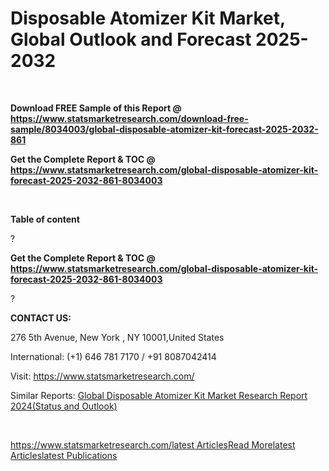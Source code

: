 <h1>Disposable Atomizer Kit Market, Global Outlook and Forecast 2025-2032</h1><br/><p><strong>Download FREE Sample of this Report @ <a href="https://www.statsmarketresearch.com/download-free-sample/8034003/global-disposable-atomizer-kit-forecast-2025-2032-861">https://www.statsmarketresearch.com/download-free-sample/8034003/global-disposable-atomizer-kit-forecast-2025-2032-861</a></strong></p>
 
 
 
 <div><b>Get the Complete Report & TOC @ <a href="https://www.statsmarketresearch.com/global-disposable-atomizer-kit-forecast-2025-2032-861-8034003">https://www.statsmarketresearch.com/global-disposable-atomizer-kit-forecast-2025-2032-861-8034003</a></b></div>
 
 
 
 <p><br />
 
 <b>Table of content</b></p>
 
 
 
 <p>? </p>
 
 
 
 <div><b>Get the Complete Report & TOC @ <a href="https://www.statsmarketresearch.com/global-disposable-atomizer-kit-forecast-2025-2032-861-8034003">https://www.statsmarketresearch.com/global-disposable-atomizer-kit-forecast-2025-2032-861-8034003</a></b></div>
 
 
 
 <p>? </p>
 
 
 
 <p><b>CONTACT US:</b><br />
 
 276 5th Avenue, New York , NY 10001,United States<br />
 
 International: (+1) 646 781 7170 / +91 8087042414<br />
 
 Visit: <a href="https://www.statsmarketresearch.com/">https://www.statsmarketresearch.com/</a><br />
 
 Similar Reports: <a href="https://www.statsmarketresearch.com/global-disposable-atomizer-kit-forecast-2025-2032-861-8034003">Global Disposable Atomizer Kit Market Research Report 2024(Status and Outlook)</a><br />
 
 <br />
 
 <a href="https://gyeongbokgung.com">https://www.statsmarketresearch.com/</a><a href="https://hallyeomaritime.com">latest Articles</a><a href="https://jingwansa.com">Read More</a><a href="https://nguoiviet.jp/">latest Articles</a><a href="https://www.intelmarketresearch.com/">latest Publications</a></p>